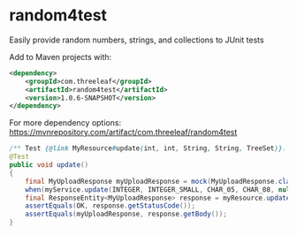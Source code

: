 # random4test
Easily provide random numbers, strings, and collections to JUnit tests

Add to Maven projects with:
```xml
<dependency>
    <groupId>com.threeleaf</groupId>
    <artifactId>random4test</artifactId>
    <version>1.0.6-SNAPSHOT</version>
</dependency>
```
For more dependency options: https://mvnrepository.com/artifact/com.threeleaf/random4test

```java
/** Test {@link MyResource#update(int, int, String, String, TreeSet)}. */
@Test
public void update()
{
    final MyUploadResponse myUploadResponse = mock(MyUploadResponse.class);
    when(myService.update(INTEGER, INTEGER_SMALL, CHAR_05, CHAR_08, null)).thenReturn(myUploadResponse);
    final ResponseEntity<MyUploadResponse> response = myResource.update(INTEGER, INTEGER_SMALL, CHAR_05, CHAR_08, null);
    assertEquals(OK, response.getStatusCode());
    assertEquals(myUploadResponse, response.getBody());
}
```

